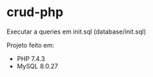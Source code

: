 # crud-php

Executar a queries em init.sql (database/init.sql)

Projeto feito em:
  - PHP 7.4.3
  - MySQL 8.0.27
  
  
